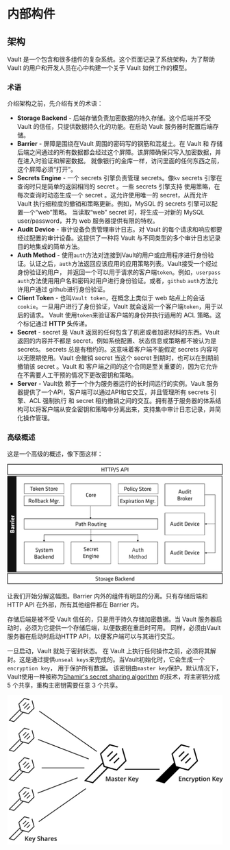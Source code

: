 # 内部构件

## 架构
Vault 是一个包含和很多组件的复杂系统。这个页面记录了系统架构，为了帮助 Vault 的用户和开发人员在心中构建一个关于 Vault 如何工作的模型。

### 术语
介绍架构之前，先介绍有关的术语：
- **Storage Backend** - 后端存储负责加密数据的持久存储。这个后端并不受 Vault 的信任，只提供数据持久化的功能。在启动 Vault 服务器时配置后端存储。
- **Barrier** - 屏障是围绕在Vault 周围的密码写的钢筋和混凝土。在 Vault 和 存储后端之间通过的所有数据都会经过这个屏障。该屏障确保只写入加密数据，并在进入时验证和解密数据。
就像银行的金库一样，访问里面的任何东西之前，这个屏障必须“打开”。
- **Secrets Engine** - 一个 secrets 引擎负责管理 secrets。像`kv` secrets 引擎在查询时只是简单的返回相同的 secret 。一些 secrets 引擎支持
使用策略，在每次查询时动态生成一个 secret 。这允许使用唯一的 secret，从而允许 Vault 执行细粒度的撤销和策略更新。例如，MySQL 的 secrets 引擎可以配置一个“web”策略。
当读取“web” secret 时，将生成一对新的 MySQL user/password，并为 web 服务器提供有限的特权。
- **Audit Device** - 审计设备负责管理审计日志。对 Vault 的每个请求和响应都要经过配置的审计设备。这提供了一种将 Vault 与不同类型的多个审计日志记录目的地集成的简单方法。
- **Auth Method** - 使用`auth`方法对连接到Vault的用户或应用程序进行身份验证。认证之后，`auth`方法返回应该应用的应用策略列表。Vault接受一个经过身份验证的用户，
并返回一个可以用于请求的客户端`token`。例如，`userpass` `auth`方法使用用户名和密码对用户进行身份验证。或者，`github` `auth`方法允许用户通过 github进行身份验证。
- **Client Token** - 也叫`Vault token`，在概念上类似于 web 站点上的会话`cookie`。一旦用户进行了身份验证，Vault 就会返回一个客户端`token`，用于以后的请求。
Vault 使用`token`来验证客户端的身份并执行适用的 ACL 策略。这个标记通过 **HTTP 头**传递。
- **Secret** - secret 是 Vault 返回的任何包含了机密或者加密材料的东西。Vault 返回的内容并不都是 secret，例如系统配置、状态信息或策略都不被认为是 secrets。
secrets 总是有租约的。这意味着客户端不能假定 secrets 内容可以无限期使用。Vault 会撤销 secret 当这个 secret 到期时，也可以在到期前撤销该 secret 。Vault 和
客户端之间的这个合同是至关重要的，因为它允许在不需要人工干预的情况下更改密钥和策略。
- **Server** - Vault依 赖于一个作为服务器运行的长时间运行的实例。Vault 服务器提供了一个API，客户端可以通过API和它交互，并且管理所有 secrets 引擎、ACL 强制执行
和 secret 租约撤销之间的交互。拥有基于服务器的体系结构可以将客户端从安全密钥和策略中分离出来，支持集中审计日志记录，并简化操作管理。

### 高级概述
这是一个高级的概述，像下面这样：

![Architecture](imgs/layers.png)

让我们开始分解这幅图。Barrier 内外的组件有明显的分离。只有存储后端和 HTTP API 在外部，所有其他组件都在 Barrier 内。

存储后端是被不受 Vault 信任的，只是用于持久存储加密数据。当 Vault 服务器启动时，必须为它提供一个存储后端，以便数据在重启时可用。
同样，必须由Vault服务器在启动时启动HTTP API，以便客户端可以与其进行交互。

一旦启动，Vault 就处于密封状态。 在 Vault 上执行任何操作之前，必须将其解封。这是通过提供`unseal keys`来完成的。当Vault初始化时，它会生成一个`encryption key`，
用于保护所有数据。 该密钥由`master key`保护。默认情况下，Vault使用一种被称为[Shamir's secret sharing algorithm](https://en.wikipedia.org/wiki/Shamir's_Secret_Sharing)
的技术，将主密钥分成 5 个共享，重构主密钥需要任意 3 个共享。

![Architecture](imgs/vault-shamir-secret-sharing.svg)